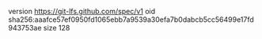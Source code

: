 version https://git-lfs.github.com/spec/v1
oid sha256:aaafce57ef0950fd1065ebb7a9539a30efa7b0dabcb5cc56499e17fd943753ae
size 128

